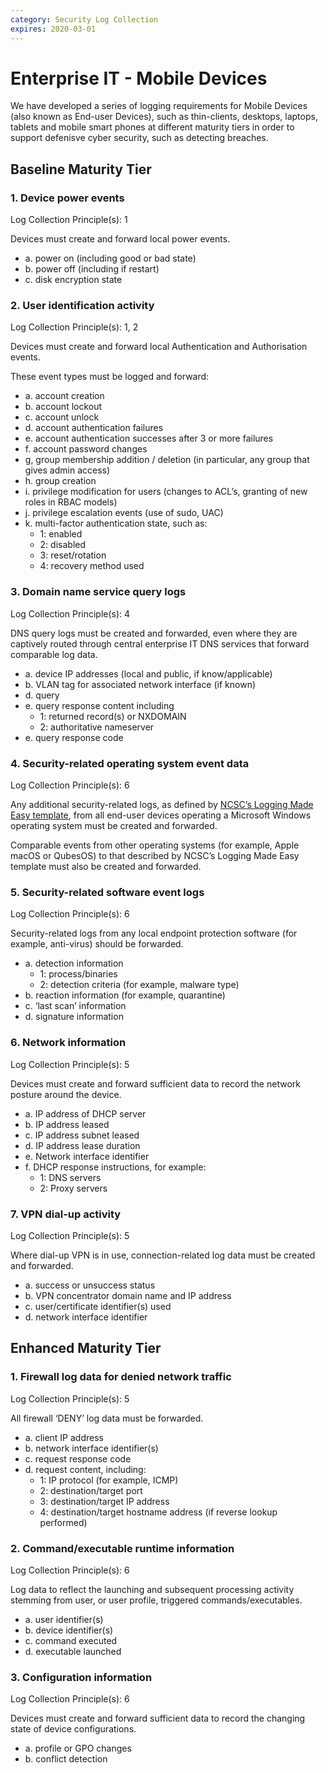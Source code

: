 ```yaml
---
category: Security Log Collection
expires: 2020-03-01
---
```


# Enterprise IT - Mobile Devices

We have developed a series of logging requirements for Mobile Devices (also known as End-user Devices), such as thin-clients, desktops, laptops, tablets and mobile smart phones at different maturity tiers in order to support defenisve cyber security, such as detecting breaches.

## Baseline Maturity Tier

### 1. Device power events
Log Collection Principle(s): 1

Devices must create and forward local power events.

* a. power on (including good or bad state)
* b. power off (including if restart)
* c. disk encryption state

### 2. User identification activity
Log Collection Principle(s): 1, 2

Devices must create and forward local Authentication and Authorisation events.

These event types must be logged and forward:
* a. account creation
* b. account lockout
* c. account unlock
* d. account authentication failures
* e. account authentication successes after 3 or more failures
* f. account password changes
* g, group membership addition / deletion (in particular, any group that gives admin access)
* h. group creation
* i. privilege modification for users (changes to ACL’s, granting of new roles in RBAC models)
* j. privilege escalation events (use of sudo, UAC)
* k. multi-factor authentication state, such as:
    * 1: enabled
    * 2: disabled
    * 3: reset/rotation
    * 4: recovery method used

### 3. Domain name service query logs
Log Collection Principle(s): 4

DNS query logs must be created and forwarded, even where they are captively routed through central enterprise IT DNS services that forward comparable log data.

* a. device IP addresses (local and public, if know/applicable)
* b. VLAN tag for associated network interface (if known)
* d. query
* e. query response content including
    * 1: returned record(s) or NXDOMAIN
    * 2: authoritative nameserver
* e. query response code

### 4. Security-related operating system event data
Log Collection Principle(s): 6

Any additional security-related logs, as defined by [NCSC’s Logging Made Easy template](https://github.com/ukncsc/), from all end-user devices operating a Microsoft Windows operating system must be created and forwarded.

Comparable events from other operating systems (for example, Apple macOS or QubesOS) to that described by NCSC’s Logging Made Easy template must also be created and forwarded.

### 5. Security-related software event logs
Log Collection Principle(s): 6

Security-related logs from any local endpoint protection software (for example, anti-virus) should be forwarded.

* a. detection information
    * 1: process/binaries
    * 2: detection criteria (for example, malware type)
* b. reaction information (for example, quarantine)
* c. ‘last scan’ information
* d. signature information

### 6. Network information
Log Collection Principle(s): 5

Devices must create and forward sufficient data to record the network posture around the device.

* a. IP address of DHCP server
* b. IP address leased
* c. IP address subnet leased
* d. IP address lease duration
* e. Network interface identifier
* f. DHCP response instructions, for example:
    * 1: DNS servers
    * 2: Proxy servers

### 7. VPN dial-up activity
Log Collection Principle(s): 5

Where dial-up VPN is in use, connection-related log data must be created and forwarded.

* a. success or unsuccess status
* b. VPN concentrator domain name and IP address
* c. user/certificate identifier(s) used
* d. network interface identifier

## Enhanced Maturity Tier

### 1. Firewall log data for denied network traffic
Log Collection Principle(s): 5

All firewall ‘DENY’ log data must be forwarded.

* a. client IP address
* b. network interface identifier(s)
* c. request response code
* d. request content, including:
    * 1: IP protocol (for example, ICMP)
    * 2: destination/target port
    * 3: destination/target IP address
    * 4: destination/target hostname address (if reverse lookup performed)

### 2. Command/executable runtime information
Log Collection Principle(s): 6

Log data to reflect the launching and subsequent processing activity stemming from user, or user profile, triggered commands/executables.

* a. user identifier(s)
* b. device identifier(s)
* c. command executed
* d. executable launched

### 3. Configuration information
Log Collection Principle(s): 6

Devices must create and forward sufficient data to record the changing state of device configurations.

* a. profile or GPO changes
* b. conflict detection
